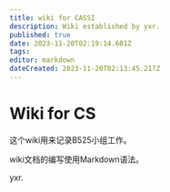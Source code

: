 ```yaml
---
title: wiki for CASSI
description: Wiki established by yxr.
published: true
date: 2023-11-20T02:19:14.601Z
tags: 
editor: markdown
dateCreated: 2023-11-20T02:13:45.217Z
---
```


# Wiki for CS
这个wiki用来记录B525小组工作。

wiki文档的编写使用Markdown语法。



yxr.